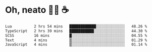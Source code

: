 # Oh, neato 🧑‍💻 ☕

<!--START_SECTION:waka-->

```txt
Lua          2 hrs 54 mins   ████████████░░░░░░░░░░░░░   48.26 %
TypeScript   2 hrs 39 mins   ███████████░░░░░░░░░░░░░░   44.30 %
SCSS         16 mins         █░░░░░░░░░░░░░░░░░░░░░░░░   04.55 %
Text         4 mins          ▒░░░░░░░░░░░░░░░░░░░░░░░░   01.29 %
JavaScript   4 mins          ▒░░░░░░░░░░░░░░░░░░░░░░░░   01.14 %
```

<!--END_SECTION:waka-->
